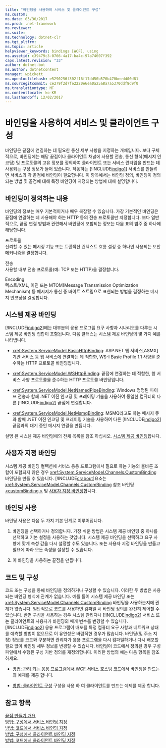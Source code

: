 ```yaml
---
title: "바인딩을 사용하여 서비스 및 클라이언트 구성"
ms.custom: 
ms.date: 03/30/2017
ms.prod: .net-framework
ms.reviewer: 
ms.suite: 
ms.technology: dotnet-clr
ms.tgt_pltfrm: 
ms.topic: article
helpviewer_keywords: bindings [WCF], using
ms.assetid: c39479c3-0766-4a17-ba4c-97a74607f392
caps.latest.revision: "33"
author: dotnet-bot
ms.author: dotnetcontent
manager: wpickett
ms.openlocfilehash: e5290256f302f16f17dd50b570b470beedd00d81
ms.sourcegitcommit: ce279f2d7fe2220e6ea0a25a8a7a5370ddf8d9f0
ms.translationtype: MT
ms.contentlocale: ko-KR
ms.lasthandoff: 12/02/2017
---
```

# <a name="using-bindings-to-configure-services-and-clients"></a>바인딩을 사용하여 서비스 및 클라이언트 구성
바인딩은 끝점에 연결하는 데 필요한 통신 세부 사항을 지정하는 개체입니다. 보다 구체적으로, 바인딩에는 해당 끝점이나 클라이언트 채널에 사용할 전송, 통신 형식(메시지 인코딩) 및 프로토콜의 고유 정보를 정의하여 클라이언트 또는 서비스 런타임을 만드는 데 사용되는 구성 정보가 들어 있습니다. 작동하는 [!INCLUDE[indigo1](../../../includes/indigo1-md.md)] 서비스를 만들려면 서비스의 각 끝점에 바인딩이 필요합니다. 이 항목에서는 바인딩 정의, 바인딩이 정의되는 방법 및 끝점에 대해 특정 바인딩이 지정되는 방법에 대해 설명합니다.  
  
## <a name="what-a-binding-defines"></a>바인딩이 정의하는 내용  
 바인딩의 정보는 매우 기본적이거나 매우 복잡할 수 있습니다. 가장 기본적인 바인딩은 끝점에 연결하는 데 사용해야 하는 HTTP 등의 전송 프로토콜만 지정합니다. 보다 일반적으로, 끝점 연결 방법과 관련해서 바인딩에 포함되는 정보는 다음 표의 범주 중 하나에 해당합니다.  
  
 프로토콜  
 신뢰할 수 있는 메시징 기능 또는 트랜잭션 컨텍스트 흐름 설정 중 하나인 사용되는 보안 메커니즘을 결정합니다.  
  
 전송  
 사용할 내부 전송 프로토콜(예: TCP 또는 HTTP)을 결정합니다.  
  
 Encoding  
 텍스트/XML, 이진 또는 MTOM(Message Transmission Optimization Mechanism) 등 메시지가 통신 중 바이트 스트림으로 표현되는 방법을 결정하는 메시지 인코딩을 결정합니다.  
  
## <a name="system-provided-bindings"></a>시스템 제공 바인딩  
 [!INCLUDE[indigo2](../../../includes/indigo2-md.md)]에는 대부분의 응용 프로그램 요구 사항과 시나리오를 다루는 시스템 제공 바인딩 집합이 포함됩니다. 다음 클래스는 시스템 제공 바인딩의 몇 가지 예를 나타냅니다.  
  
-   <xref:System.ServiceModel.BasicHttpBinding>: ASP.NET 웹 서비스[ASMX] 기반 서비스 등 웹 서비스에 연결하는 데 적합한, WS-I Basic Profile 1.1 사양을 준수하는 HTTP 프로토콜 바인딩입니다.  
  
-   <xref:System.ServiceModel.WSHttpBinding>: 끝점에 연결하는 데 적합한, 웹 서비스 사양 프로토콜을 준수하는 HTTP 프로토콜 바인딩입니다.  
  
-   <xref:System.ServiceModel.NetNamedPipeBinding>: Windows 명명된 파이프 전송과 함께 .NET 이진 인코딩 및 프레이밍 기술을 사용하여 동일한 컴퓨터의 다른 [!INCLUDE[indigo2](../../../includes/indigo2-md.md)] 끝점에 연결합니다.  
  
-   <xref:System.ServiceModel.NetMsmqBinding>: MSMQ라고도 하는 메시지 큐와 함께 .NET 이진 인코딩 및 프레이밍 기술을 사용하여 다른 [!INCLUDE[indigo2](../../../includes/indigo2-md.md)] 끝점과의 대기 중인 메시지 연결을 만듭니다.  
  
 설명 된 시스템 제공 바인딩에의 전체 목록을 참조 하십시오. [시스템 제공 바인딩](../../../docs/framework/wcf/system-provided-bindings.md)합니다.  
  
## <a name="custom-bindings"></a>사용자 지정 바인딩  
 시스템 제공 바인딩 컬렉션에 서비스 응용 프로그램에서 필요로 하는 기능의 올바른 조합이 포함되지 않은 경우 <xref:System.ServiceModel.Channels.CustomBinding> 바인딩을 만들 수 있습니다. [!INCLUDE[crabout](../../../includes/crabout-md.md)]요소는 <xref:System.ServiceModel.Channels.CustomBinding> 참조 바인딩 [ \<customBinding >](../../../docs/framework/configure-apps/file-schema/wcf/custombinding.md) 및 [사용자 지정 바인딩](../../../docs/framework/wcf/extending/custom-bindings.md)합니다.  
  
## <a name="using-bindings"></a>바인딩 사용  
 바인딩 사용은 다음 두 가지 기본 단계로 이루어집니다.  
  
1.  바인딩을 선택하거나 정의합니다. 가장 쉬운 방법은 시스템 제공 바인딩 중 하나를 선택하고 기본 설정을 사용하는 것입니다. 시스템 제공 바인딩을 선택하고 요구 사항에 맞게 속성 값을 다시 설정할 수도 있습니다. 또는 사용자 지정 바인딩을 만들고 필요에 따라 모든 속성을 설정할 수 있습니다.  
  
2.  이 바인딩을 사용하는 끝점을 만듭니다.  
  
## <a name="code-and-configuration"></a>코드 및 구성  
 코드 또는 구성을 통해 바인딩을 정의하거나 구성할 수 있습니다. 이러한 두 방법은 사용되는 바인딩 형식에 관계가 없습니다. 예를 들어 시스템 제공 바인딩 또는 <xref:System.ServiceModel.Channels.CustomBinding> 바인딩을 사용하는지에 관계가 없습니다. 일반적으로 코드를 사용하면 컴파일 시 바인딩 정의를 완전히 제어할 수 있습니다. 반면 구성을 사용하는 경우 시스템 관리자나 [!INCLUDE[indigo2](../../../includes/indigo2-md.md)] 서비스 또는 클라이언트의 사용자가 바인딩의 매개 변수를 변경할 수 있습니다. [!INCLUDE[indigo2](../../../includes/indigo2-md.md)] 응용 프로그램이 배포될 특정 컴퓨터 요구 사항과 네트워크 상태를 예측할 방법이 없으므로 이 유연성은 바람직한 경우가 많습니다. 바인딩(및 주소 지정) 정보를 코드와 구분하면 관리자가 응용 프로그램을 다시 컴파일하거나 다시 배포할 필요 없이 바인딩 세부 정보를 변경할 수 있습니다. 바인딩이 코드에서 정의된 경우 구성 파일에서 수행된 구성 기반 정의를 재정의합니다. 이러한 방법의 예는 다음 항목을 참조하세요.  
  
-   [방법: 관리 되는 응용 프로그램에서 WCF 서비스 호스팅](../../../docs/framework/wcf/how-to-host-a-wcf-service-in-a-managed-application.md) 코드에서 바인딩을 만드는의 예제를 제공 합니다.  
  
-   [방법: 클라이언트 구성](../../../docs/framework/wcf/how-to-configure-a-basic-wcf-client.md) 구성을 사용 하 여 클라이언트를 만드는 예제를 제공 합니다.  
  
## <a name="see-also"></a>참고 항목  
 [끝점 만들기 개요](../../../docs/framework/wcf/endpoint-creation-overview.md)  
 [방법: 구성에서 서비스 바인딩 지정](../../../docs/framework/wcf/how-to-specify-a-service-binding-in-configuration.md)  
 [방법: 코드에서 서비스 바인딩 지정](../../../docs/framework/wcf/how-to-specify-a-service-binding-in-code.md)  
 [방법: 구성에서 클라이언트 바인딩 지정](../../../docs/framework/wcf/how-to-specify-a-client-binding-in-configuration.md)  
 [방법: 코드에서 클라이언트 바인딩 지정](../../../docs/framework/wcf/how-to-specify-a-client-binding-in-code.md)

